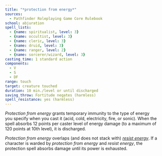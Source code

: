 ```yaml
---
title: "*protection from energy*"
sources:
  - Pathfinder Roleplaying Game Core Rulebook
school: abjuration
spell_lists:
  - {name: spiritualist, level: 3}
  - {name: occultist, level: 3}
  - {name: cleric, level: 3}
  - {name: druid, level: 3}
  - {name: ranger, level: 2}
  - {name: sorcerer/wizard, level: 3}
casting_time: 1 standard action
components:
  - V
  - S
  - DF
range: touch
target: creature touched
duration: 10 min./level or until discharged
saving_throw: Fortitude negates (harmless)
spell_resistance: yes (harmless)
---
```


*Protection from energy* grants temporary immunity to the type of energy you specify when you cast it (acid, cold, electricity, fire, or sonic). When the spell absorbs 12 points per caster level of energy damage (to a maximum of 120 points at 10th level), it is discharged.

*Protection from energy* overlaps (and does not stack with) [*resist energy*](/spells/resist-energy/). If a character is warded by *protection from energy* and *resist energy*, the protection spell absorbs damage until its power is exhausted.

